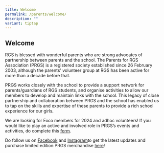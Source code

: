 ```yaml
---
title: Welcome
permalink: /parents/welcome/
description: ""
variant: tiptap
---
```

<h2><strong>Welcome</strong></h2>
<p>RGS is blessed with wonderful parents who are strong advocates of partnership
between parents and the school. The Parents for RGS Association (PRGS)
is a registered society established since 26 February 2003, although the
parents' volunteer group at RGS has been active for more than a decade
before that.</p>
<p>PRGS works closely with the school to provide a support network for parents/guardians
of RGS students, and organise activities to allow our members to develop
and maintain links with the school. This legacy of close partnership and
collaboration between PRGS and the school has enabled us to tap on the
skills and expertise of these parents to provide a rich school experience
for our girls.</p>
<p>We are looking for Exco members for 2024 and adhoc volunteers! If you
would like to play an active and involved role in PRGS’s events and activities,
do complete this&nbsp;<a href="https://docs.google.com/forms/d/e/1FAIpQLSeiiz1bJoq-VUBsO85K_5r9EfPoXMM4eoWqrlxTrhffyWyMbw/viewform" rel="noopener noreferrer nofollow" target="_blank"><u>form</u></a>.&nbsp;</p>
<p>Do follow us on <a href="https://www.facebook.com/rgsparents/" rel="noopener noreferrer nofollow" target="_blank">Facebook</a> and
<a href="https://www.instagram.com/rgsparents/" rel="noopener noreferrer nofollow" target="_blank">Instagram</a>to get the latest updates and purchase limited edition PRGS
merchandise <a href="https://form.gov.sg/65951fd5ba6a3800119edb55" rel="noopener noreferrer nofollow" target="_blank">here</a>!&nbsp;</p>
<p></p>